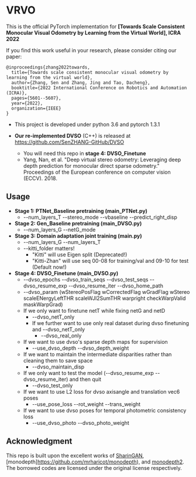 # VRVO

This is the official PyTorch implementation for **[Towards Scale Consistent Monocular Visual Odometry by Learning from the Virtual World], ICRA 2022**

If you find this work useful in your research, please consider citing our paper:

```
@inproceedings{zhang2022towards,
  title={Towards scale consistent monocular visual odometry by learning from the virtual world},
  author={Zhang, Sen and Zhang, Jing and Tao, Dacheng},
  booktitle={2022 International Conference on Robotics and Automation (ICRA)},
  pages={5601--5607},
  year={2022},
  organization={IEEE}
}
```

* This project is developed under python 3.6 and pytorch 1.3.1

* **Our re-implemented DVSO** (C++) is released at https://github.com/SenZHANG-GitHub/DVSO 
    * You will need this repo in **stage 4: DVSO_Finetune**
    * Yang, Nan, et al. "Deep virtual stereo odometry: Leveraging deep depth prediction for monocular direct sparse odometry." Proceedings of the European conference on computer vision (ECCV). 2018.


## Usage
+ **Stage 1: PTNet_Baseline pretraining (main_PTNet.py)**
    + --num_layers_T --stereo_mode --vbaseline --predict_right_disp
+ **Stage 2: Gen_Baseline pretraining (main_DVSO.py)**
    + --num_layers_G --netG_mode
+ **Stage 3: Domain adaptation joint training (main.py)**
    + --num_layers_G --num_layers_T
    + --kitti_folder matters!
        + "Kitti" will use Eigen split (Deprecated!)
        + "Kitti-Zhan" will use seq 00-08 for training/val and 09-10 for test (Default now!)
+ **Stage 4: DVSO_Finetune (main_DVSO.py)**
    + --dvso_epochs --dvso_train_seqs --dvso_test_seqs --dvso_resume_exp --dvso_resume_iter --dvso_home_path
    + --dvso_param (wStereoPosFlag wCorrectedFlag wGradFlag wStereo scaleENergyLeftTHR scaleWJI2SumTHR warpright checkWarpValid maskWarpGrad) 
    + If we only want to finetune netT while fixing netG and netD
        + --dvso_netT_only
        + If we further want to use only real dataset during dvso finetuning and --dvso_netT_only
            + --dvso_real_only
    + If we want to use dvso's sparse depth maps for supervision
        + --use_dvso_depth --dvso_depth_weight
    + If we want to maintain the intermediate disparities rather than cleaning them to save space
        + --dvso_maintain_disp
    + If we only want to test the model (--dvso_resume_exp --dvso_resume_iter) and then quit
        + --dvso_test_only
    + If we want to use L2 loss for dvso axisangle and translation vec6 poses
        + --use_pose_loss --rot_weight --trans_weight
    + If we want to use dvso poses for temporal photometric consistency loss
        + --use_dvso_photo --dvso_photo_weight


## Acknowledgment
This repo is built upon the excellent works of [SharinGAN](https://github.com/koutilya-pnvr/SharinGAN), [monodepth]https://github.com/mrharicot/monodepth), and [monodepth2](https://github.com/nianticlabs/monodepth2). The borrowed codes are licensed under the original license respectively.



